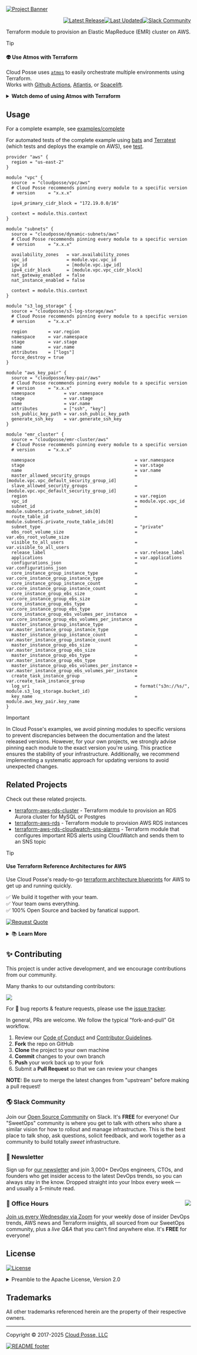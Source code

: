 

<!-- markdownlint-disable -->
<a href="https://cpco.io/homepage"><img src="https://github.com/cloudposse/terraform-aws-emr-cluster/blob/main/.github/banner.png?raw=true" alt="Project Banner"/></a><br/>
    <p align="right">
<a href="https://github.com/cloudposse/terraform-aws-emr-cluster/releases/latest"><img src="https://img.shields.io/github/release/cloudposse/terraform-aws-emr-cluster.svg?style=for-the-badge" alt="Latest Release"/></a><a href="https://github.com/cloudposse/terraform-aws-emr-cluster/commits"><img src="https://img.shields.io/github/last-commit/cloudposse/terraform-aws-emr-cluster.svg?style=for-the-badge" alt="Last Updated"/></a><a href="https://cloudposse.com/slack"><img src="https://slack.cloudposse.com/for-the-badge.svg" alt="Slack Community"/></a></p>
<!-- markdownlint-restore -->

<!--




  ** DO NOT EDIT THIS FILE
  **
  ** This file was automatically generated by the `cloudposse/build-harness`.
  ** 1) Make all changes to `README.yaml`
  ** 2) Run `make init` (you only need to do this once)
  ** 3) Run`make readme` to rebuild this file.
  **
  ** (We maintain HUNDREDS of open source projects. This is how we maintain our sanity.)
  **





-->

Terraform module to provision an Elastic MapReduce (EMR) cluster on AWS.


> [!TIP]
> #### 👽 Use Atmos with Terraform
> Cloud Posse uses [`atmos`](https://atmos.tools) to easily orchestrate multiple environments using Terraform. <br/>
> Works with [Github Actions](https://atmos.tools/integrations/github-actions/), [Atlantis](https://atmos.tools/integrations/atlantis), or [Spacelift](https://atmos.tools/integrations/spacelift).
>
> <details>
> <summary><strong>Watch demo of using Atmos with Terraform</strong></summary>
> <img src="https://github.com/cloudposse/atmos/blob/main/docs/demo.gif?raw=true"/><br/>
> <i>Example of running <a href="https://atmos.tools"><code>atmos</code></a> to manage infrastructure from our <a href="https://atmos.tools/quick-start/">Quick Start</a> tutorial.</i>
> </detalis>





## Usage


For a complete example, see [examples/complete](examples/complete)

For automated tests of the complete example using [bats](https://github.com/bats-core/bats-core) and [Terratest](https://github.com/gruntwork-io/terratest) (which tests and deploys the example on AWS), see [test](test).

```hcl
provider "aws" {
  region = "us-east-2"
}

module "vpc" {
  source  = "cloudposse/vpc/aws"
  # Cloud Posse recommends pinning every module to a specific version
  # version     = "x.x.x"

  ipv4_primary_cidr_block = "172.19.0.0/16"

  context = module.this.context
}

module "subnets" {
  source = "cloudposse/dynamic-subnets/aws"
  # Cloud Posse recommends pinning every module to a specific version
  # version     = "x.x.x"

  availability_zones   = var.availability_zones
  vpc_id               = module.vpc.vpc_id
  igw_id               = [module.vpc.igw_id]
  ipv4_cidr_block      = [module.vpc.vpc_cidr_block]
  nat_gateway_enabled  = false
  nat_instance_enabled = false

  context = module.this.context
}

module "s3_log_storage" {
  source = "cloudposse/s3-log-storage/aws"
  # Cloud Posse recommends pinning every module to a specific version
  # version     = "x.x.x"
  
  region        = var.region
  namespace     = var.namespace
  stage         = var.stage
  name          = var.name
  attributes    = ["logs"]
  force_destroy = true
}

module "aws_key_pair" {
  source = "cloudposse/key-pair/aws"
  # Cloud Posse recommends pinning every module to a specific version
  # version     = "x.x.x"
  namespace           = var.namespace
  stage               = var.stage
  name                = var.name
  attributes          = ["ssh", "key"]
  ssh_public_key_path = var.ssh_public_key_path
  generate_ssh_key    = var.generate_ssh_key
}

module "emr_cluster" {
  source = "cloudposse/emr-cluster/aws"
  # Cloud Posse recommends pinning every module to a specific version
  # version     = "x.x.x"
  
  namespace                                      = var.namespace
  stage                                          = var.stage
  name                                           = var.name
  master_allowed_security_groups                 = [module.vpc.vpc_default_security_group_id]
  slave_allowed_security_groups                  = [module.vpc.vpc_default_security_group_id]
  region                                         = var.region
  vpc_id                                         = module.vpc.vpc_id
  subnet_id                                      = module.subnets.private_subnet_ids[0]
  route_table_id                                 = module.subnets.private_route_table_ids[0]
  subnet_type                                    = "private"
  ebs_root_volume_size                           = var.ebs_root_volume_size
  visible_to_all_users                           = var.visible_to_all_users
  release_label                                  = var.release_label
  applications                                   = var.applications
  configurations_json                            = var.configurations_json
  core_instance_group_instance_type              = var.core_instance_group_instance_type
  core_instance_group_instance_count             = var.core_instance_group_instance_count
  core_instance_group_ebs_size                   = var.core_instance_group_ebs_size
  core_instance_group_ebs_type                   = var.core_instance_group_ebs_type
  core_instance_group_ebs_volumes_per_instance   = var.core_instance_group_ebs_volumes_per_instance
  master_instance_group_instance_type            = var.master_instance_group_instance_type
  master_instance_group_instance_count           = var.master_instance_group_instance_count
  master_instance_group_ebs_size                 = var.master_instance_group_ebs_size
  master_instance_group_ebs_type                 = var.master_instance_group_ebs_type
  master_instance_group_ebs_volumes_per_instance = var.master_instance_group_ebs_volumes_per_instance
  create_task_instance_group                     = var.create_task_instance_group
  log_uri                                        = format("s3n://%s/", module.s3_log_storage.bucket_id)
  key_name                                       = module.aws_key_pair.key_name
}
```

> [!IMPORTANT]
> In Cloud Posse's examples, we avoid pinning modules to specific versions to prevent discrepancies between the documentation
> and the latest released versions. However, for your own projects, we strongly advise pinning each module to the exact version
> you're using. This practice ensures the stability of your infrastructure. Additionally, we recommend implementing a systematic
> approach for updating versions to avoid unexpected changes.














## Related Projects

Check out these related projects.

- [terraform-aws-rds-cluster](https://github.com/cloudposse/terraform-aws-rds-cluster) - Terraform module to provision an RDS Aurora cluster for MySQL or Postgres
- [terraform-aws-rds](https://github.com/cloudposse/terraform-aws-rds) - Terraform module to provision AWS RDS instances
- [terraform-aws-rds-cloudwatch-sns-alarms](https://github.com/cloudposse/terraform-aws-rds-cloudwatch-sns-alarms) - Terraform module that configures important RDS alerts using CloudWatch and sends them to an SNS topic


> [!TIP]
> #### Use Terraform Reference Architectures for AWS
>
> Use Cloud Posse's ready-to-go [terraform architecture blueprints](https://cloudposse.com/reference-architecture/) for AWS to get up and running quickly.
>
> ✅ We build it together with your team.<br/>
> ✅ Your team owns everything.<br/>
> ✅ 100% Open Source and backed by fanatical support.<br/>
>
> <a href="https://cpco.io/commercial-support?utm_source=github&utm_medium=readme&utm_campaign=cloudposse/terraform-aws-emr-cluster&utm_content=commercial_support"><img alt="Request Quote" src="https://img.shields.io/badge/request%20quote-success.svg?style=for-the-badge"/></a>
> <details><summary>📚 <strong>Learn More</strong></summary>
>
> <br/>
>
> Cloud Posse is the leading [**DevOps Accelerator**](https://cpco.io/commercial-support?utm_source=github&utm_medium=readme&utm_campaign=cloudposse/terraform-aws-emr-cluster&utm_content=commercial_support) for funded startups and enterprises.
>
> *Your team can operate like a pro today.*
>
> Ensure that your team succeeds by using Cloud Posse's proven process and turnkey blueprints. Plus, we stick around until you succeed.
> #### Day-0:  Your Foundation for Success
> - **Reference Architecture.** You'll get everything you need from the ground up built using 100% infrastructure as code.
> - **Deployment Strategy.** Adopt a proven deployment strategy with GitHub Actions, enabling automated, repeatable, and reliable software releases.
> - **Site Reliability Engineering.** Gain total visibility into your applications and services with Datadog, ensuring high availability and performance.
> - **Security Baseline.** Establish a secure environment from the start, with built-in governance, accountability, and comprehensive audit logs, safeguarding your operations.
> - **GitOps.** Empower your team to manage infrastructure changes confidently and efficiently through Pull Requests, leveraging the full power of GitHub Actions.
>
> <a href="https://cpco.io/commercial-support?utm_source=github&utm_medium=readme&utm_campaign=cloudposse/terraform-aws-emr-cluster&utm_content=commercial_support"><img alt="Request Quote" src="https://img.shields.io/badge/request%20quote-success.svg?style=for-the-badge"/></a>
>
> #### Day-2: Your Operational Mastery
> - **Training.** Equip your team with the knowledge and skills to confidently manage the infrastructure, ensuring long-term success and self-sufficiency.
> - **Support.** Benefit from a seamless communication over Slack with our experts, ensuring you have the support you need, whenever you need it.
> - **Troubleshooting.** Access expert assistance to quickly resolve any operational challenges, minimizing downtime and maintaining business continuity.
> - **Code Reviews.** Enhance your team’s code quality with our expert feedback, fostering continuous improvement and collaboration.
> - **Bug Fixes.** Rely on our team to troubleshoot and resolve any issues, ensuring your systems run smoothly.
> - **Migration Assistance.** Accelerate your migration process with our dedicated support, minimizing disruption and speeding up time-to-value.
> - **Customer Workshops.** Engage with our team in weekly workshops, gaining insights and strategies to continuously improve and innovate.
>
> <a href="https://cpco.io/commercial-support?utm_source=github&utm_medium=readme&utm_campaign=cloudposse/terraform-aws-emr-cluster&utm_content=commercial_support"><img alt="Request Quote" src="https://img.shields.io/badge/request%20quote-success.svg?style=for-the-badge"/></a>
> </details>

## ✨ Contributing

This project is under active development, and we encourage contributions from our community.



Many thanks to our outstanding contributors:

<a href="https://github.com/cloudposse/terraform-aws-emr-cluster/graphs/contributors">
  <img src="https://contrib.rocks/image?repo=cloudposse/terraform-aws-emr-cluster&max=24" />
</a>

For 🐛 bug reports & feature requests, please use the [issue tracker](https://github.com/cloudposse/terraform-aws-emr-cluster/issues).

In general, PRs are welcome. We follow the typical "fork-and-pull" Git workflow.
 1. Review our [Code of Conduct](https://github.com/cloudposse/terraform-aws-emr-cluster/?tab=coc-ov-file#code-of-conduct) and [Contributor Guidelines](https://github.com/cloudposse/.github/blob/main/CONTRIBUTING.md).
 2. **Fork** the repo on GitHub
 3. **Clone** the project to your own machine
 4. **Commit** changes to your own branch
 5. **Push** your work back up to your fork
 6. Submit a **Pull Request** so that we can review your changes

**NOTE:** Be sure to merge the latest changes from "upstream" before making a pull request!

### 🌎 Slack Community

Join our [Open Source Community](https://cpco.io/slack?utm_source=github&utm_medium=readme&utm_campaign=cloudposse/terraform-aws-emr-cluster&utm_content=slack) on Slack. It's **FREE** for everyone! Our "SweetOps" community is where you get to talk with others who share a similar vision for how to rollout and manage infrastructure. This is the best place to talk shop, ask questions, solicit feedback, and work together as a community to build totally *sweet* infrastructure.

### 📰 Newsletter

Sign up for [our newsletter](https://cpco.io/newsletter?utm_source=github&utm_medium=readme&utm_campaign=cloudposse/terraform-aws-emr-cluster&utm_content=newsletter) and join 3,000+ DevOps engineers, CTOs, and founders who get insider access to the latest DevOps trends, so you can always stay in the know.
Dropped straight into your Inbox every week — and usually a 5-minute read.

### 📆 Office Hours <a href="https://cloudposse.com/office-hours?utm_source=github&utm_medium=readme&utm_campaign=cloudposse/terraform-aws-emr-cluster&utm_content=office_hours"><img src="https://img.cloudposse.com/fit-in/200x200/https://cloudposse.com/wp-content/uploads/2019/08/Powered-by-Zoom.png" align="right" /></a>

[Join us every Wednesday via Zoom](https://cloudposse.com/office-hours?utm_source=github&utm_medium=readme&utm_campaign=cloudposse/terraform-aws-emr-cluster&utm_content=office_hours) for your weekly dose of insider DevOps trends, AWS news and Terraform insights, all sourced from our SweetOps community, plus a _live Q&A_ that you can’t find anywhere else.
It's **FREE** for everyone!
## License

<a href="https://opensource.org/licenses/Apache-2.0"><img src="https://img.shields.io/badge/License-Apache%202.0-blue.svg?style=for-the-badge" alt="License"></a>

<details>
<summary>Preamble to the Apache License, Version 2.0</summary>
<br/>
<br/>

Complete license is available in the [`LICENSE`](LICENSE) file.

```text
Licensed to the Apache Software Foundation (ASF) under one
or more contributor license agreements.  See the NOTICE file
distributed with this work for additional information
regarding copyright ownership.  The ASF licenses this file
to you under the Apache License, Version 2.0 (the
"License"); you may not use this file except in compliance
with the License.  You may obtain a copy of the License at

  https://www.apache.org/licenses/LICENSE-2.0

Unless required by applicable law or agreed to in writing,
software distributed under the License is distributed on an
"AS IS" BASIS, WITHOUT WARRANTIES OR CONDITIONS OF ANY
KIND, either express or implied.  See the License for the
specific language governing permissions and limitations
under the License.
```
</details>

## Trademarks

All other trademarks referenced herein are the property of their respective owners.


---
Copyright © 2017-2025 [Cloud Posse, LLC](https://cpco.io/copyright)


<a href="https://cloudposse.com/readme/footer/link?utm_source=github&utm_medium=readme&utm_campaign=cloudposse/terraform-aws-emr-cluster&utm_content=readme_footer_link"><img alt="README footer" src="https://cloudposse.com/readme/footer/img"/></a>

<img alt="Beacon" width="0" src="https://ga-beacon.cloudposse.com/UA-76589703-4/cloudposse/terraform-aws-emr-cluster?pixel&cs=github&cm=readme&an=terraform-aws-emr-cluster"/>
